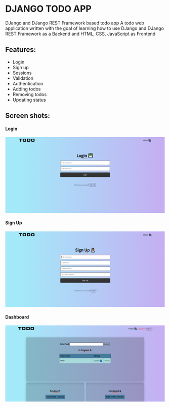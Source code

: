 # DJANGO TODO APP

DJango and DJango REST Framework based todo app
A todo web application written with the goal of learning how to use DJango and DJango REST Framework as a Backend and HTML, CSS, JavaScript as Frontend

## Features:
* Login
* Sign up
* Sessions
* Validation
* Authentication
* Adding todos
* Removing todos
* Updating status

## Screen shots:

#### Login

![Image](https://raw.githubusercontent.com/HariprasadPoojary/django-todo_app/master/static/image/login.png)

#### Sign Up
![image](https://raw.githubusercontent.com/HariprasadPoojary/django-todo_app/master/static/image/signup.png)

#### Dashboard
![image](https://raw.githubusercontent.com/HariprasadPoojary/django-todo_app/master/static/image/main.png)
